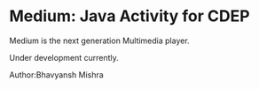 # Medium: Java Activity for CDEP

Medium is the next generation Multimedia player.

Under development currently.

Author:Bhavyansh Mishra
